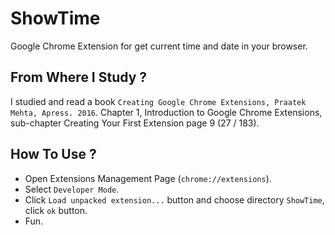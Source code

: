 # ShowTime

Google Chrome Extension for get current time and date in your browser.

## From Where I Study ?

I studied and read a book `Creating Google Chrome Extensions, Praatek Mehta, Apress. 2016`. 
Chapter 1, Introduction to Google Chrome Extensions, sub-chapter Creating Your First Extension page 9 (27 / 183).

## How To Use ?

* Open Extensions Management Page (`chrome://extensions`).
* Select `Developer Mode`.
* Click `Load unpacked extension...` button and choose directory `ShowTime`, click `ok` button.
* Fun.

